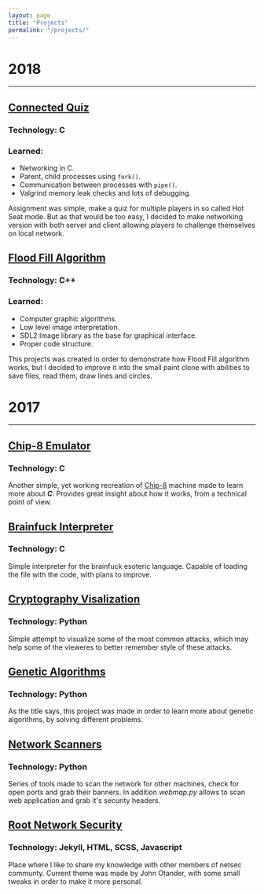 ```yaml
---
layout: page
title: "Projects"
permalink: "/projects/"
---
```


# 2018
______

## [Connected Quiz](https://github.com/W3ndige/connected-quiz)
### Technology: C
### Learned:
* Networking in C.
* Parent, child processes using `fork()`.
* Communication between processes with `pipe()`.
* Valgrind memory leak checks and lots of debugging.

Assignment was simple, make a quiz for multiple players in so called Hot Seat mode. But as that would be too easy, I decided to make networking version with both server and client allowing players to challenge themselves on local network.

## [Flood Fill Algorithm](https://github.com/W3ndige/flood-fill-algorithm)
### Technology: C++
### Learned:
* Computer graphic algorithms.
* Low level image interpretation.
* SDL2 Image library as the base for graphical interface.
* Proper code structure.

This projects was created in order to demonstrate how Flood Fill algorithm works, but I decided to improve it into the small paint clone with abilities to save files, read them, draw lines and circles.

# 2017
______

## [Chip-8 Emulator](https://github.com/W3ndige/chip-8)
### Technology: C
Another simple, yet working recreation of [Chip-8](https://en.wikipedia.org/wiki/CHIP-8) machine made to learn more about ***C***. Provides great insight about how it works, from a technical point of view.    


## [Brainfuck Interpreter](https://github.com/W3ndige/brainfuck-c)
### Technology: C
Simple interpreter for the brainfuck esoteric language. Capable of loading the file with the code, with plans to improve.

## [Cryptography Visalization](https://github.com/W3ndige/cryptography)
### Technology: Python
Simple attempt to visualize some of the most common attacks, which may help some of the vieweres to better remember style of these attacks.

## [Genetic Algorithms](https://github.com/W3ndige/genetic-algorithms)
### Technology: Python
As the title says, this project was made in order to learn more about genetic algorithms, by solving different problems.

## [Network Scanners](https://github.com/W3ndige/poor-network-scanner)
### Technology: Python
Series of tools made to scan the network for other machines, check for open ports and grab their banners. In addition *webmap.py* allows to scan web application and grab it's security headers.


## [Root Network Security](https://github.com/W3ndige/w3ndige.github.io)
### Technology: Jekyll, HTML, SCSS, Javascript
Place where I like to share my knowledge with other members of netsec communty. Current theme was made by John Otander, with some small tweaks in order to make it more personal.

